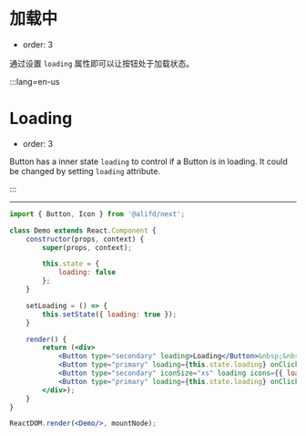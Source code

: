 # 加载中

- order: 3

通过设置 `loading` 属性即可以让按钮处于加载状态。

:::lang=en-us
# Loading

- order: 3

Button has a inner state `loading` to control if a Button is in loading. It could be changed by setting `loading` attribute.

:::

---

````jsx
import { Button, Icon } from '@alifd/next';

class Demo extends React.Component {
    constructor(props, context) {
        super(props, context);

        this.state = {
            loading: false
        };
    }

    setLoading = () => {
        this.setState({ loading: true });
    }

    render() {
        return (<div>
            <Button type="secondary" loading>Loading</Button>&nbsp;&nbsp;
            <Button type="primary" loading={this.state.loading} onClick={this.setLoading}>Click to loading</Button>&nbsp;&nbsp;
            <Button type="secondary" iconSize="xs" loading icons={{ loading: <Icon type="loading" /> }}>Custom loading icon</Button>&nbsp;&nbsp;
            <Button type="primary" loading={this.state.loading} onClick={this.setLoading} icons={{ loading: <Icon type="loading" /> }}>Click to loading and show loading icon</Button>
        </div>);
    }
}

ReactDOM.render(<Demo/>, mountNode);
````

